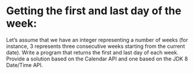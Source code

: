 # Getting the first and last day of the week:

Let’s assume that we have an integer representing a number of weeks (for instance, 3 represents three consecutive weeks
starting from the current date). Write a program that returns the first and last day of each week. Provide a solution
based on the Calendar API and one based on the JDK 8 Date/Time API.